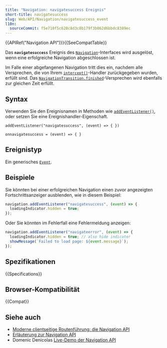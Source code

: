 ```yaml
---
title: "Navigation: navigatesuccess Ereignis"
short-title: navigatesuccess
slug: Web/API/Navigation/navigatesuccess_event
l10n:
  sourceCommit: f5e710f5c620c8d3c8b179f3b062d6bbdc8389ec
---
```


{{APIRef("Navigation API")}}{{SeeCompatTable}}

Das **`navigatesuccess`** Ereignis des [`Navigation`](/de/docs/Web/API/Navigation)-Interfaces wird ausgelöst, wenn eine erfolgreiche Navigation abgeschlossen ist.

Im Falle einer abgefangenen Navigation tritt dies ein, nachdem alle Versprechen, die von Ihrem [`intercept()`](/de/docs/Web/API/NavigateEvent/intercept)-Handler zurückgegeben wurden, erfüllt sind. Das [`NavigationTransition.finished`](/de/docs/Web/API/NavigationTransition/finished)-Versprechen wird ebenfalls zur gleichen Zeit erfüllt.

## Syntax

Verwenden Sie den Ereignisnamen in Methoden wie [`addEventListener()`](/de/docs/Web/API/EventTarget/addEventListener), oder setzen Sie eine Ereignishandler-Eigenschaft.

```js-nolint
addEventListener("navigatesuccess", (event) => { })

onnavigatesuccess = (event) => { }
```

## Ereignistyp

Ein generisches [`Event`](/de/docs/Web/API/Event).

## Beispiele

Sie könnten bei einer erfolgreichen Navigation einen zuvor angezeigten Fortschrittsanzeiger ausblenden, wie in diesem Beispiel:

```js
navigation.addEventListener("navigatesuccess", (event) => {
  loadingIndicator.hidden = true;
});
```

Oder Sie könnten im Fehlerfall eine Fehlermeldung anzeigen:

```js
navigation.addEventListener("navigateerror", (event) => {
  loadingIndicator.hidden = true; // also hide indicator
  showMessage(`Failed to load page: ${event.message}`);
});
```

## Spezifikationen

{{Specifications}}

## Browser-Kompatibilität

{{Compat}}

## Siehe auch

- [Moderne clientseitige Routenführung: die Navigation API](https://developer.chrome.com/docs/web-platform/navigation-api/)
- [Erläuterung zur Navigation API](https://github.com/WICG/navigation-api/blob/main/README.md)
- Domenic Denicolas [Live-Demo der Navigation API](https://gigantic-honored-octagon.glitch.me/)
